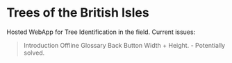 Trees of the British Isles
=====

Hosted WebApp for Tree Identification in the field. Current issues:
> Introduction
> Offline Glossary
> Back Button
> Width + Height. - Potentially solved.